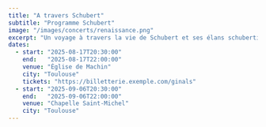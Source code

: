 ```yaml
---
title: "A travers Schubert"
subtitle: "Programme Schubert"
image: "/images/concerts/renaissance.png"
excerpt: "Un voyage à travers la vie de Schubert et ses élans schubertien…"
dates:
  - start: "2025-08-17T20:30:00"
    end:   "2025-08-17T22:00:00"
    venue: "Église de Machin"
    city: "Toulouse"
    tickets: "https://billetterie.exemple.com/ginals"
  - start: "2025-09-06T20:30:00"
    end:   "2025-09-06T22:00:00"
    venue: "Chapelle Saint-Michel"
    city: "Toulouse"
---
```

